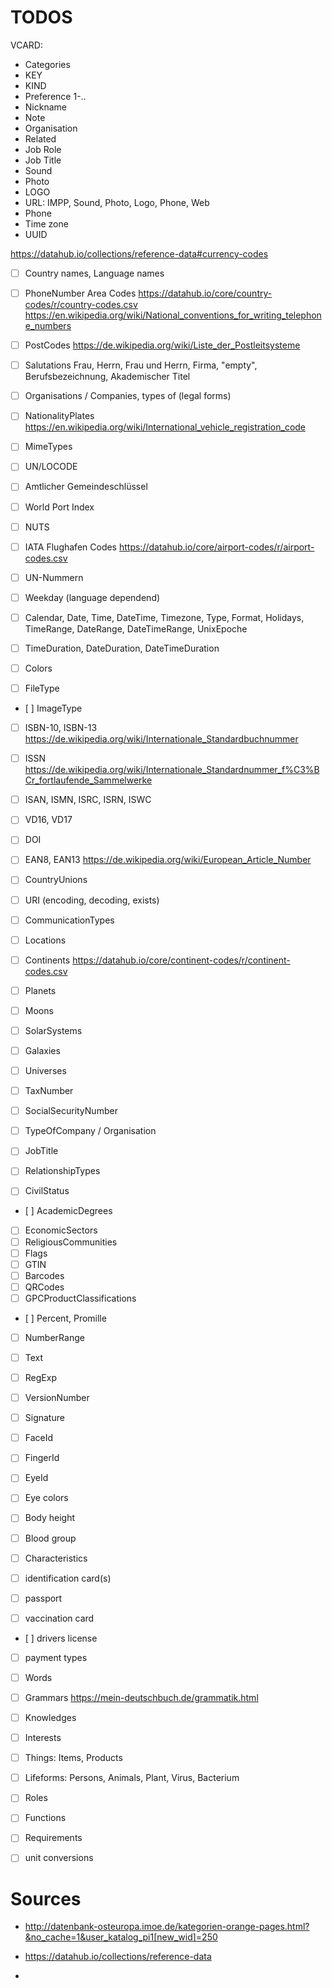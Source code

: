 # TODOS

VCARD:
- Categories
- KEY
- KIND
- Preference 1-..
- Nickname
- Note
- Organisation
- Related
- Job Role
- Job Title
- Sound
- Photo
- LOGO
- URL: IMPP, Sound, Photo, Logo, Phone, Web
- Phone
- Time zone
- UUID


https://datahub.io/collections/reference-data#currency-codes

- [ ] Country names, Language names

- [ ] PhoneNumber Area Codes   https://datahub.io/core/country-codes/r/country-codes.csv
      https://en.wikipedia.org/wiki/National_conventions_for_writing_telephone_numbers
- [ ] PostCodes https://de.wikipedia.org/wiki/Liste_der_Postleitsysteme
- [ ] Salutations   Frau, Herrn, Frau und Herrn, Firma, "empty", Berufsbezeichnung, Akademischer Titel
- [ ] Organisations / Companies, types of (legal forms)

- [ ] NationalityPlates
      https://en.wikipedia.org/wiki/International_vehicle_registration_code
- [ ] MimeTypes
- [ ] UN/LOCODE
- [ ] Amtlicher Gemeindeschlüssel
- [ ] World Port Index
- [ ] NUTS
- [ ] IATA Flughafen Codes
      https://datahub.io/core/airport-codes/r/airport-codes.csv
- [ ] UN-Nummern

- [ ] Weekday (language dependend)
- [ ] Calendar, Date, Time, DateTime, Timezone, Type, Format, Holidays, TimeRange, DateRange, DateTimeRange, UnixEpoche
- [ ] TimeDuration, DateDuration, DateTimeDuration
- [ ] Colors
- [ ] FileType
- [ ] ImageType

- [ ] ISBN-10, ISBN-13
      https://de.wikipedia.org/wiki/Internationale_Standardbuchnummer
- [ ] ISSN
      https://de.wikipedia.org/wiki/Internationale_Standardnummer_f%C3%BCr_fortlaufende_Sammelwerke
- [ ] ISAN, ISMN, ISRC, ISRN, ISWC
- [ ] VD16, VD17
- [ ] DOI
- [ ] EAN8, EAN13 
      https://de.wikipedia.org/wiki/European_Article_Number

- [ ] CountryUnions
- [ ] URI (encoding, decoding, exists)
- [ ] CommunicationTypes
- [ ] Locations
- [ ] Continents   https://datahub.io/core/continent-codes/r/continent-codes.csv
- [ ] Planets
- [ ] Moons
- [ ] SolarSystems
- [ ] Galaxies
- [ ] Universes
- [ ] TaxNumber
- [ ] SocialSecurityNumber
- [ ] TypeOfCompany / Organisation
- [ ] JobTitle
- [ ] RelationshipTypes
- [ ] CivilStatus
- [ ] AcademicDegrees
- [ ] EconomicSectors
- [ ] ReligiousCommunities
- [ ] Flags
- [ ] GTIN
- [ ] Barcodes
- [ ] QRCodes
- [ ] GPCProductClassifications

- [ ] Percent, Promille
- [ ] NumberRange
- [ ] Text
- [ ] RegExp  
- [ ] VersionNumber

- [ ] Signature
- [ ] FaceId
- [ ] FingerId
- [ ] EyeId
- [ ] Eye colors
- [ ] Body height
- [ ] Blood group
- [ ] Characteristics
- [ ] identification card(s)
- [ ] passport
- [ ] vaccination card
- [ ] drivers license
- [ ] payment types

- [ ] Words
- [ ] Grammars    https://mein-deutschbuch.de/grammatik.html

- [ ] Knowledges
- [ ] Interests
- [ ] Things: Items, Products
- [ ] Lifeforms: Persons, Animals, Plant, Virus, Bacterium
- [ ] Roles
- [ ] Functions
- [ ] Requirements


- [ ] unit conversions

# Sources

- http://datenbank-osteuropa.imoe.de/kategorien-orange-pages.html?&no_cache=1&user_katalog_pi1[new_wid]=250

- https://datahub.io/collections/reference-data

- 